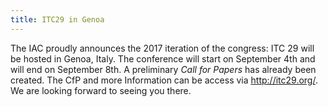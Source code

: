 ```yaml
---
title: ITC29 in Genoa
---
```


The IAC proudly announces the 2017 iteration of the congress: ITC 29 will be hosted in Genoa, Italy. The conference will start on September 4th and will end on September 8th. A preliminary _Call for Papers_ has already been created. The CfP and more Information can be access via <http://itc29.org/>. We are looking forward to seeing you there.
